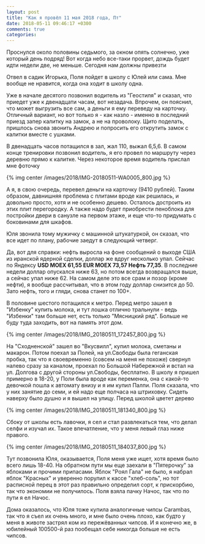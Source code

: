 ```yaml
---
layout: post
title: "Как я провёл 11 мая 2018 года, Пт"
date: 2018-05-11 09:46:17 +0300
comments: true
categories: 
---
```

Проснулся около половины седьмого, за окном опять солнечно, уже который день подряд! Вот когда небо все-таки прорвет, дождь будет идти недели две, не меньше. Сегодня нам должны привезти 

Отвел в садик Игорька, Поля пойдет в школу с Юлей или сама. Мне вообще не нравится, когда она ходит в школу одна. 

Уже в начале десятого позвонил водитель из "Геостиля" и сказал, что приедет уже к двенадцати часам, вот незадача. Впрочем, он пояснил, что может выгрузить все сам, а деньги я ему переведу на карточку. Отличный вариант, но вот только я - как назло - именно в последний приезд запер калитку на замок, а не на проволоку. Щито поделать, пришлось снова звонить Андрею и попросить его открутить замок с калитки вместе с ушками.

В двенадцать часов потащился в зал, жал 110, выжал 6,5,6. В самом конце тренировки позвонил водитель, я его провел по маршруту через деревню прямо к калитке. Через некоторое время водитель прислал мне фоточку 

{% img center /images/2018/IMG-20180511-WA0005_800.jpg %}

А я, в свою очередь, перевел деньги на карточку (9410 рублей). Таким образом, давнишняя проблема с плитами вроде как решилась, и довольно просто, хотя и не особенно дешево. Осталось достроить из этих плит перегородку. А также надо будет приобрести пеноблока для постройки двери в санузле на первом этаже, и еще что-то придумать с боковинами для шкафов.

Юля звонила тому мужичку с машинной штукатуркой, он сказал, что все идет по плану, рабочие заедут в следующий четверг.

Да, вот для справки: нефть выросла на фоне сообщений о выходе США из иранской ядерной сделки, доллар же вдруг несколько упал. Сейчас по Яндексу **USD MOEX 61,55 EUR MOEX 73,57 Нефть 77,35**. В последние недели доллар опускался ниже 63, но потом всегда возвращался выше, а сейчас упал ниже 62. На самом деле это все срам и позор (кроме нефти), я вообще рассчитывал, что в этом году доллар снизится до 50. Зато нефть, того и гляди, снова станет по 100+.

В половине шестого потащился к метро. Перед метро зашел в "Избенку" купить молока, и тут лошка отлично тральнули - ведь "Избенки" там больше нет, есть только "Мясницкий ряд". Больше не буду туда заходить, вот на память этот дом.

{% img center /images/2018/IMG_20180511_172457_800.jpg %}

На "Сходненской" зашел во "Вкусвилл", купил молока, сметаны и макарон. Потом поехал за Полей, на ул.Свободы была геганская пробка, так что я своевременно (совсем на меня не похоже) свернул налево сразу за каналом, проехал по Большой Набережной и встал на ул. Долгова с другой стороны ул.Свободы, бесплатно. В школу я пришел примерно в 18-20, у Поли была вроде как переменка, она с какой-то девочкой пошла к автомату внизу и я им купил Палпи. Поля сказала, что у них занятие до семи, и ей надо еще полчаса на штриховку. Сидеть наверху было душно и я вышел на улицу. Перед школой цветет дерево

{% img center /images/2018/IMG_20180511_181340_800.jpg %}

Сбоку от школы есть лавочки, я сел и стал развлекаться тем, что делал селфи и изучал их. Такое впечатление, что у меня левый глаз ниже правого. 

{% img center /images/2018/IMG_20180511_184037_800.jpg %}

Тут позвонила Юля, оказывается, Поля меня уже ищет, хотя время было всего лишь 18-40. На обратном пути мы еще заехали в "Пятерочку" за яблоками и прочими припасами. Яблок "Роял Гала" не было, я набрал яблок "Красных" и уверенно порулил к кассе "хлеб-соль", но тот расписной перец в этот раз правильно определил сорт, к прискорбию, так что экономии не получилось. Поля взяла пачку Начос, так что по пути я ел Начос.

Дома оказалось, что Юля тоже купила аналогичные чипсы Carambas, так что я съел их очень много, и мне было очень плохо, как будто у меня в животе застрял ком из пережёванных чипсов. И я конечно же, в юбилейный 100500-й раз пообещал себе никогда больше не есть чипсов.